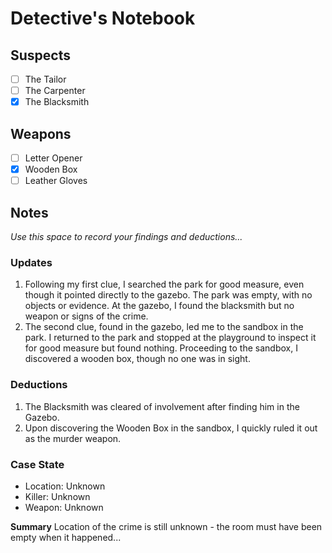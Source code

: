 # Detective's Notebook

## Suspects
- [ ] The Tailor
- [ ] The Carpenter
- [x] The Blacksmith

## Weapons
- [ ] Letter Opener
- [x] Wooden Box
- [ ] Leather Gloves

## Notes
*Use this space to record your findings and deductions...*

### Updates
1. Following my first clue, I searched the park for good measure, even though it pointed directly to the gazebo. The park was empty, with no objects or evidence. At the gazebo, I found the blacksmith but no weapon or signs of the crime.
2. The second clue, found in the gazebo, led me to the sandbox in the park. I returned to the park and stopped at the playground to inspect it for good measure but found nothing. Proceeding to the sandbox, I discovered a wooden box, though no one was in sight.

### Deductions
1. The Blacksmith was cleared of involvement after finding him in the Gazebo.
2. Upon discovering the Wooden Box in the sandbox, I quickly ruled it out as the murder weapon.

### Case State
- Location: Unknown
- Killer: Unknown
- Weapon: Unknown

**Summary**
Location of the crime is still unknown - the room must have been empty when it happened...
